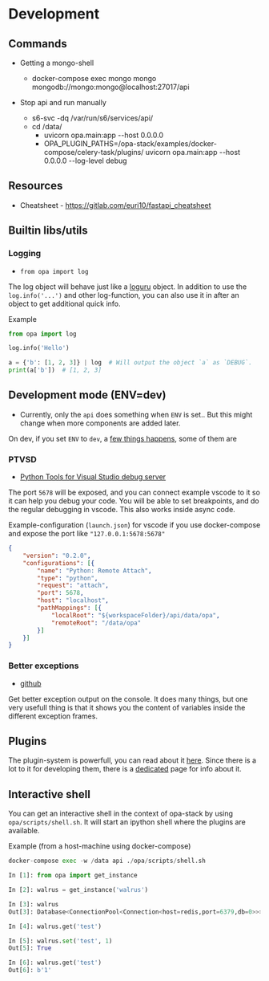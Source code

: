 # Development

## Commands

* Getting a mongo-shell
  * docker-compose exec mongo mongo mongodb://mongo:mongo@localhost:27017/api

* Stop api and run manually
  * s6-svc -dq /var/run/s6/services/api/
  * cd /data/
    * uvicorn opa.main:app --host 0.0.0.0
    * OPA_PLUGIN_PATHS=/opa-stack/examples/docker-compose/celery-task/plugins/ uvicorn opa.main:app --host 0.0.0.0 --log-level debug

## Resources

* Cheatsheet - https://gitlab.com/euri10/fastapi_cheatsheet

## Builtin libs/utils

### Logging

* `from opa import log`

The log object will behave just like a [loguru](https://github.com/Delgan/loguru) object. In addition to use the `log.info('...')` and other log-function, you can also use it in after an object to get additional quick info.

Example

```py
from opa import log

log.info('Hello')

a = {'b': [1, 2, 3]} | log  # Will output the object `a` as `DEBUG`.
print(a['b'])  # [1, 2, 3]
```

## Development mode (ENV=dev)

* Currently, only the `api` does something when `ENV` is set.. But this might change when more components are added later.

On dev, if you set `ENV` to `dev`, a [few things happens](api/configuration.html#dev), some of them are

### PTVSD

* [Python Tools for Visual Studio debug server](https://github.com/Microsoft/ptvsd/)

The port `5678` will be exposed, and you can connect example vscode to it so it can help you debug your code.
You will be able to set breakpoints, and do the regular debugging in vscode. This also works inside async code.

Example-configuration (`launch.json`) for vscode if you use docker-compose and expose the port like `"127.0.0.1:5678:5678"`

```json
{
    "version": "0.2.0",
    "configurations": [{
        "name": "Python: Remote Attach",
        "type": "python",
        "request": "attach",
        "port": 5678,
        "host": "localhost",
        "pathMappings": [{
            "localRoot": "${workspaceFolder}/api/data/opa",
            "remoteRoot": "/data/opa"
        }]
    }]
}
```

### Better exceptions

* [github](https://github.com/Qix-/better-exceptions)

Get better exception output on the console. It does many things, but one very usefull thing is that it shows you the content of variables inside the different exception frames.

## Plugins

The plugin-system is powerfull, you can read about it [here](./api/plugin-system).
Since there is a lot to it for developing them, there is a [dedicated](./plugins) page for info about it.

## Interactive shell

You can get an interactive shell in the context of opa-stack by using `opa/scripts/shell.sh`. It will start an ipython shell where the plugins are available.

Example (from a host-machine using docker-compose)

```python
docker-compose exec -w /data api ./opa/scripts/shell.sh

In [1]: from opa import get_instance

In [2]: walrus = get_instance('walrus')

In [3]: walrus
Out[3]: Database<ConnectionPool<Connection<host=redis,port=6379,db=0>>>

In [4]: walrus.get('test')

In [5]: walrus.set('test', 1)
Out[5]: True

In [6]: walrus.get('test')
Out[6]: b'1'
```